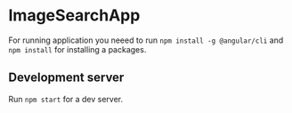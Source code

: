# ImageSearchApp

For running application you neeed to run `npm install -g @angular/cli` and `npm install` for installing a packages.

## Development server

Run `npm start` for a dev server.
